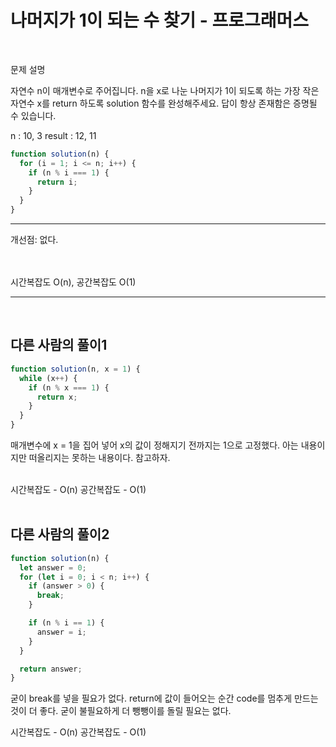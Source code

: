# 나머지가 1이 되는 수 찾기 - 프로그래머스

<br>

문제 설명

자연수 n이 매개변수로 주어집니다. n을 x로 나눈 나머지가 1이 되도록 하는 가장 작은 자연수 x를 return 하도록 solution 함수를 완성해주세요. 답이 항상 존재함은 증명될 수 있습니다.

n : 10, 3
result : 12, 11

```javascript
function solution(n) {
  for (i = 1; i <= n; i++) {
    if (n % i === 1) {
      return i;
    }
  }
}
```

---

개선점: 없다.

<br>

<br>
시간복잡도 O(n), 공간복잡도 O(1)
<br>

---

<br>

## 다른 사람의 풀이1

```javascript
function solution(n, x = 1) {
  while (x++) {
    if (n % x === 1) {
      return x;
    }
  }
}
```

매개변수에 x = 1을 집어 넣어 x의 값이 정해지기 전까지는 1으로 고정했다. 아는 내용이지만 떠올리지는 못하는 내용이다. 참고하자.

<br>
시간복잡도 - O(n)
공간복잡도 - O(1)
<br>

<br>

## 다른 사람의 풀이2

```javascript
function solution(n) {
  let answer = 0;
  for (let i = 0; i < n; i++) {
    if (answer > 0) {
      break;
    }

    if (n % i == 1) {
      answer = i;
    }
  }

  return answer;
}
```

굳이 break를 넣을 필요가 없다. return에 값이 들어오는 순간 code를 멈추게 만드는 것이 더 좋다. 굳이 불필요하게 더 뺑뺑이를 돌릴 필요는 없다.
<br>

시간복잡도 - O(n)
공간복잡도 - O(1)

<br>
